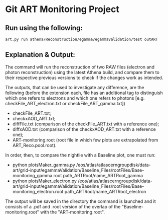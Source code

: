 Git ART Monitoring Project
=========================

Run using the following:
-----------------------------------------

	art.py run athena/Reconstruction/egamma/egammaValidation/test outART

Explanation & Output:
----------------------------------------

The command will run the reconstruction of two RAW files (electron and photon reconstruction) using the latest Athena build, and compare them to their respective previous versions to check if the changes work as intended.

The outputs, that can be used to investigate any difference, are the following (before the extension each, file has an additional tag to distinguish which one refers to electrons and which one refers to photons [e.g. checkFile_ART_electron.txt or checkFile_ART_gamma.txt])

- checkFile_ART.txt;
- checkxAOD_ART.txt;
- diffFile.txt (comparison of the checkFile_ART.txt with a reference one);
- diffxAOD.txt (comparison of the checkxAOD_ART.txt with a reference one);
- ART-monitoring.root (root file in which few plots are extrapolated from ART_Reco.pool.root).

In order, then, to compare the nightlie with a Baseline plot, one must run:

- python plotsMaker_gamma.py /eos/atlas/atlascerngroupdisk/data-art/grid-input/egammaValidation/Baseline_Files/rootFiles/Base-monitoring_gamma.root path_ARTRoot/name_ARTRoot_gamma
- python plotsMaker_electron.py /eos/atlas/atlascerngroupdisk/data-art/grid-input/egammaValidation/Baseline_Files/rootFiles/Base-monitoring_electron.root path_ARTRoot/name_ARTRoot_electron

The output will be saved in the directory the command is launched and it consists of a .pdf and .root version of the overlap of the "Baseline-monitoring.root" with the "ART-monitoring.root".
